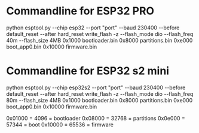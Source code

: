 
# Commandline for ESP32 PRO

python esptool.py --chip esp32 --port "port" --baud 230400 --before default_reset --after hard_reset write_flash -z --flash_mode dio --flash_freq 40m --flash_size 4MB 0x1000 bootloader.bin 0x8000 partitions.bin 0xe000 boot_app0.bin 0x10000 firmware.bin

# Commandline for ESP32 s2 mini

python esptool.py --chip esp32s2 --port "port" --baud 230400 --before default_reset --after hard_reset write_flash -z --flash_mode dio --flash_freq 80m --flash_size 4MB 0x1000 bootloader.bin 0x8000 partitions.bin 0xe000 boot_app0.bin 0x10000 firmware.bin

0x01000 = 4096 = bootloader
0x08000 = 32768 = partitions
0x0e000 = 57344 = boot
0x10000 = 65536 = firmware
